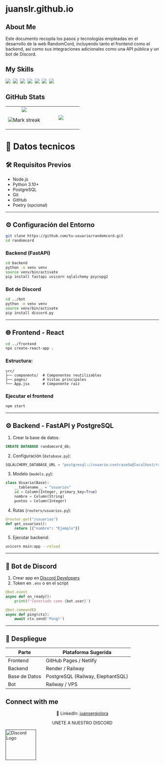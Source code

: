 # juanslr.github.io
## About Me

Este documento recopila los pasos y tecnologías empleadas en el desarrollo de la web RandomCord, incluyendo tanto el frontend como el backend, así como sus integraciones adicionales como una API pública y un bot de Discord.

## My Skills

<img src="https://img.shields.io/badge/HTML-%23E34F26.svg?logo=html5&logoColor=white"> 
<img src="https://img.shields.io/badge/Tailwind%20CSS-%2338B2AC.svg?logo=tailwind-css&logoColor=white"> 
<img src="https://img.shields.io/badge/React-61DAFB?logo=react&logoColor=white"> 
<img src="https://img.shields.io/badge/Python-3776AB?logo=python&logoColor=fff"> 
<img src="https://img.shields.io/badge/FastAPI-009485.svg?logo=fastapi&logoColor=white"> 
<img src="https://img.shields.io/badge/Postgres-%23316192.svg?logo=postgresql&logoColor=white"> 
<img src="https://img.shields.io/badge/npm-CB3837?logo=npm&logoColor=fff"> 

## GitHub Stats

<table><tbody><tr border="none"><td width="50%" align="center">
<img align="center" src="https://readme-stats-fork-mauve.vercel.app/api/?username=juanslr&theme=dark&show_icons=true&count_private=true">

<img alt="Mark streak" src="https://github-readme-streak-stats-five-roan.vercel.app?user=juanslr&theme=dark"></td><td width="50%" align="center">
<img align="center" src="https://readme-stats-fork-mauve.vercel.app/api/top-langs/?username=juanslr&theme=dark&hide_border=false&no-bg=true&no-frame=true&langs_count=6"></td></tr></tbody></table>


# 📘 Datos tecnicos

## 🛠 Requisitos Previos

- Node.js
- Python 3.10+
- PostgreSQL
- Git
- GitHub
- Poetry (opcional)

---

## ⚙️ Configuración del Entorno

```bash
git clone https://github.com/tu-usuario/randomcord.git
cd randomcord
```

### Backend (FastAPI)

```bash
cd backend
python -m venv venv
source venv/bin/activate
pip install fastapi uvicorn sqlalchemy psycopg2
```

### Bot de Discord

```bash
cd ../bot
python -m venv venv
source venv/bin/activate
pip install discord.py
```

---

## 🌐 Frontend - React

```bash
cd ../frontend
npx create-react-app .
```

### Estructura:

```
src/
├── components/  # Componentes reutilizables
├── pages/       # Vistas principales
└── App.jsx      # Componente raíz
```

### Ejecutar el frontend

```bash
npm start
```

---

## ⚙️ Backend - FastAPI y PostgreSQL

1. Crear la base de datos:

```sql
CREATE DATABASE randomcord_db;
```

2. Configuración (`database.py`):

```python
SQLALCHEMY_DATABASE_URL = "postgresql://usuario:contraseña@localhost/randomcord_db"
```

3. Modelo (`models.py`):

```python
class Usuario(Base):
    __tablename__ = "usuarios"
    id = Column(Integer, primary_key=True)
    nombre = Column(String)
    puntos = Column(Integer)
```

4. Rutas (`routers/usuarios.py`):

```python
@router.get("/usuarios")
def get_usuarios():
    return [{"nombre": "Ejemplo"}]
```

5. Ejecutar backend:

```bash
uvicorn main:app --reload
```

---

## 🤖 Bot de Discord

1. Crear app en [Discord Developers](https://discord.com/developers/applications)
2. Token en `.env` o en el script

```python
@bot.event
async def on_ready():
    print(f'Conectado como {bot.user}')

@bot.command()
async def ping(ctx):
    await ctx.send('Pong!')
```

---

## 🚀 Despliegue

| Parte        | Plataforma Sugerida          |
|--------------|-------------------------------|
| Frontend     | GitHub Pages / Netlify         |
| Backend      | Render / Railway               |
| Base de Datos| PostgreSQL (Railway, ElephantSQL) |
| Bot          | Railway / VPS                  |


## Connect with me

<p align="center">🔗 LinkedIn: <a href="htttps://linkedin.com/juansergiolora" target="_blank">juansergiolora</a></p>

<center><P>UNETE A NUESTRO DISCORD</P></center>
<a href="">
<img src="https://www.svgrepo.com/show/353655/discord-icon.svg" alt="Discord Logo" style="width: 100px; max-width: 100px;" />
</a>

